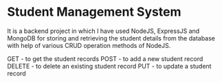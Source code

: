 
# Student Management System

It is a backend project in which I have used NodeJS, ExpressJS and MongoDB for storing and retrieving the student details from the database with help of various CRUD operation methods of NodeJS.

GET - to get the student records
POST - to add a new student record 
DELETE - to delete an existing student record 
PUT - to update a student record 



